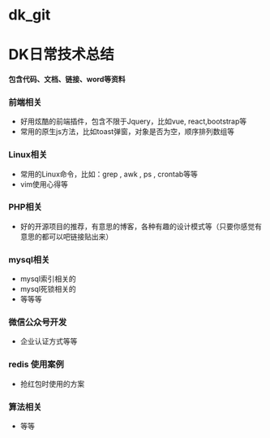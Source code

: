 # dk_git
# DK日常技术总结

#### 包含代码、文档、链接、word等资料

### 前端相关

- 好用炫酷的前端插件，包含不限于Jquery，比如vue, react,bootstrap等
- 常用的原生js方法，比如toast弹窗，对象是否为空，顺序排列数组等

### Linux相关
- 常用的Linux命令，比如：grep , awk , ps , crontab等等
- vim使用心得等

### PHP相关
- 好的开源项目的推荐，有意思的博客，各种有趣的设计模式等（只要你感觉有意思的都可以吧链接贴出来）

### mysql相关
- mysql索引相关的
- mysql死锁相关的
- 等等等

### 微信公众号开发
- 企业认证方式等等

### redis 使用案例
- 抢红包时使用的方案

### 算法相关
- 等等



